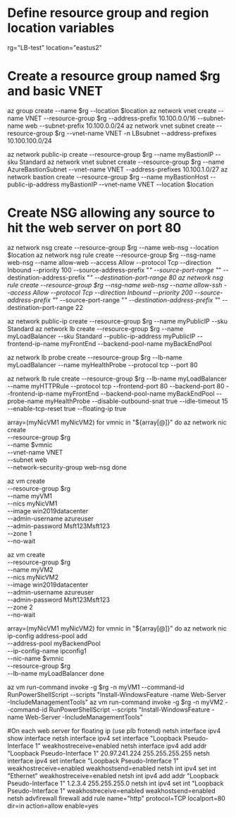 # Define resource group and region location variables
rg="LB-test"
location="eastus2"

# Create a resource group named $rg and basic VNET
az group create --name $rg --location $location
az network vnet create --name VNET --resource-group $rg --address-prefix 10.100.0.0/16 --subnet-name web --subnet-prefix 10.100.0.0/24
az network vnet subnet create --resource-group $rg --vnet-name VNET -n LBsubnet --address-prefixes 10.100.100.0/24

az network public-ip create --resource-group $rg --name myBastionIP --sku Standard 
az network vnet subnet create --resource-group $rg --name AzureBastionSubnet --vnet-name VNET --address-prefixes 10.100.1.0/27
az network bastion create --resource-group $rg --name myBastionHost --public-ip-address myBastionIP --vnet-name VNET --location $location

# Create NSG allowing any source to hit the web server on port 80
az network nsg create --resource-group $rg --name web-nsg --location $location
az network nsg rule create --resource-group $rg --nsg-name web-nsg --name allow-web --access Allow --protocol Tcp --direction Inbound --priority 100 --source-address-prefix "*" --source-port-range "*" --destination-address-prefix "*" --destination-port-range 80
az network nsg rule create --resource-group $rg --nsg-name web-nsg --name allow-ssh --access Allow --protocol Tcp --direction Inbound --priority 200 --source-address-prefix "*" --source-port-range "*" --destination-address-prefix "*" --destination-port-range 22

az network public-ip create --resource-group $rg --name myPublicIP --sku Standard 
az network lb create --resource-group $rg --name myLoadBalancer --sku Standard --public-ip-address myPublicIP --frontend-ip-name myFrontEnd --backend-pool-name myBackEndPool

az network lb probe create --resource-group $rg --lb-name myLoadBalancer --name myHealthProbe --protocol tcp --port 80

az network lb rule create --resource-group $rg --lb-name myLoadBalancer --name myHTTPRule --protocol tcp --frontend-port 80 --backend-port 80 --frontend-ip-name myFrontEnd --backend-pool-name myBackEndPool --probe-name myHealthProbe --disable-outbound-snat true --idle-timeout 15 --enable-tcp-reset true --floating-ip true

 array=(myNicVM1 myNicVM2)
  for vmnic in "${array[@]}"
  do
    az network nic create \
        --resource-group $rg \
        --name $vmnic \
        --vnet-name VNET \
        --subnet web \
        --network-security-group web-nsg
  done

az vm create \
    --resource-group $rg \
    --name myVM1 \
    --nics myNicVM1 \
    --image win2019datacenter \
    --admin-username azureuser \
    --admin-password Msft123Msft123 \
    --zone 1 \
    --no-wait

 az vm create \
    --resource-group $rg \
    --name myVM2 \
    --nics myNicVM2 \
    --image win2019datacenter \
    --admin-username azureuser \
    --admin-password Msft123Msft123 \
    --zone 2 \
    --no-wait

 array=(myNicVM1 myNicVM2)
  for vmnic in "${array[@]}"
  do
    az network nic ip-config address-pool add \
     --address-pool myBackendPool \
     --ip-config-name ipconfig1 \
     --nic-name $vmnic \
     --resource-group $rg \
     --lb-name myLoadBalancer
  done


az vm run-command invoke -g $rg -n myVM1 --command-id RunPowerShellScript --scripts "Install-WindowsFeature -name Web-Server -IncludeManagementTools"
az vm run-command invoke -g $rg -n myVM2 --command-id RunPowerShellScript --scripts "Install-WindowsFeature -name Web-Server -IncludeManagementTools"


#On each web server for floating ip (use plb frotend)
netsh interface ipv4 show interface
netsh interface ipv4 set interface "Loopback Pseudo-Interface 1" weakhostreceive=enabled
netsh interface ipv4 add addr "Loopback Pseudo-Interface 1" 20.97.241.224 255.255.255.255
netsh interface ipv4 set interface "Loopback Pseudo-Interface 1" weakhostreceive=enabled  weakhostsend=enabled
netsh int ipv4 set int "Ethernet" weakhostreceive=enabled
netsh int ipv4 add addr "Loopback Pseudo-Interface 1" 1.2.3.4 255.255.255.0
netsh int ipv4 set int "Loopback Pseudo-Interface 1" weakhostreceive=enabled weakhostsend=enabled
netsh advfirewall firewall add rule name="http" protocol=TCP localport=80 dir=in action=allow enable=yes
